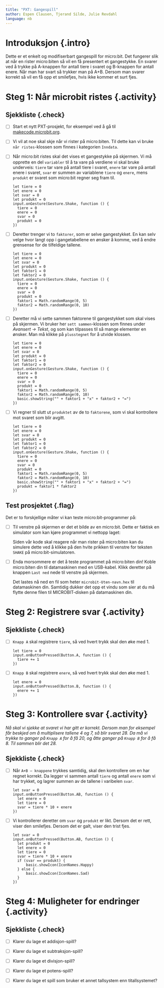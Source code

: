 ```yaml
---
title: "PXT: Gangespill"
author: Espen Clausen, Tjerand Silde, Julie Revdahl
language: nb
---
```



# Introduksjon {.intro}

Dette er et enkelt og modifiserbart gangespill for micro:bit. Det fungerer slik
at når en rister micro:biten så vil en få presentert et gangestykke. En svarer
ved å trykke på A-knappen for antall tiere i svaret og B-knappen for antall
enere. Når man har svart så trykker man på A+B. Dersom man svarer korrekt så vil
en få opp et smilefjes, hvis ikke kommer et surt fjes.


# Steg 1: Når microbit ristes {.activity}

## Sjekkliste {.check}

- [ ] Start et nytt PXT-prosjekt, for eksempel ved å gå til
  [makecode.microbit.org](https://makecode.microbit.org/?lang=no).

- [ ] Vi vil at noe skal skje når vi rister på micro:biten. Til dette kan vi
  bruke `når ristes`-klossen som finnes i kategorien `Inndata`.

- [ ] Når micro:bit ristes skal det vises et gangestykke på skjermen. Vi må
  opprette en del `variabler` til å ta vare på verdiene vi skal bruke underveis:
  `tiere` tar vare på antall tiere i svaret, `enere` tar vare på antall enere i
  svaret, `svar` er summen av variablene `tiere` og `enere`, mens `produkt` er
  svaret som micro:bit regner seg fram til.

  ```microbit
  let tiere = 0
  let enere = 0
  let svar = 0
  let produkt = 0
  input.onGesture(Gesture.Shake, function () {
    tiere = 0
    enere = 0
    svar = 0
    produkt = 0
  })
  ```

- [ ] Deretter trenger vi to `faktorer`, som er selve gangestykket. En kan selv
  velge hvor langt opp i gangetabellene en ønsker å komme, ved å endre grensense
  for de tilfeldige tallene.

  ```microbit
  let tiere = 0
  let enere = 0
  let svar = 0
  let produkt = 0
  let faktor1 = 0
  let faktor2 = 0
  input.onGesture(Gesture.Shake, function () {
    tiere = 0
    enere = 0
    svar = 0
    produkt = 0
    faktor1 = Math.randomRange(0, 5)
    faktor2 = Math.randomRange(0, 10)
  })
  ```

- [ ] Deretter må vi sette sammen faktorene til gangestykket som skal vises på
  skjermen. Vi bruker her `sett sammen`-klossen som finnes under *Avansert -> Tekst*, og som kan
  tilpasses til så mange elementer en ønsker. Man må klikke på `plusstegnet` for
  å utvide klossen.

  ```microbit
  let tiere = 0
  let enere = 0
  let svar = 0
  let produkt = 0
  let faktor1 = 0
  let faktor2 = 0
  input.onGesture(Gesture.Shake, function () {
    tiere = 0
    enere = 0
    svar = 0
    produkt = 0
    faktor1 = Math.randomRange(0, 5)
    faktor2 = Math.randomRange(0, 10)
    basic.showString("" + faktor1 + "x" + faktor2 + "=")
  })
  ```

- [ ] Vi regner til slutt ut `produktet` av de to `faktorene`, som vi skal
  kontrollere mot svaret som blir avgitt.

  ```microbit
  let tiere = 0
  let enere = 0
  let svar = 0
  let produkt = 0
  let faktor1 = 0
  let faktor2 = 0
  input.onGesture(Gesture.Shake, function () {
    tiere = 0
    enere = 0
    svar = 0
    produkt = 0
    faktor1 = Math.randomRange(0, 5)
    faktor2 = Math.randomRange(0, 10)
    basic.showString("" + faktor1 + "x" + faktor2 + "=")
    produkt = faktor1 * faktor2
  })
  ```

## Test prosjektet {.flag}

Det er to forskjellige måter vi kan teste micro:bit-programmer på:

- [ ] Til venstre på skjermen er det et bilde av en micro:bit. Dette er faktisk
  en simulator som kan kjøre programmet vi nettopp laget:

  Siden vår kode skal reagere når man rister på micro:biten kan du simulere
  dette ved å klikke på den hvite prikken til venstre for teksten `SHAKE` på
  micro:bit-simulatoren.

- [ ] Enda morsommere er det å teste programmet på micro:biten din! Koble
  micro:biten din til datamaskinen med en USB-kabel. Klikk deretter på knappen
  `Last ned` nede til venstre på skjermen.

  Det lastes nå ned en fil som heter `microbit-Uten-navn.hex` til datamaskinen
  din. Samtidig dukker det opp et vindu som sier at du må flytte denne filen til
  MICROBIT-disken på datamaskinen din.


# Steg 2: Registrere svar {.activity}

## Sjekkliste {.check}

- [ ] `Knapp A` skal registrere `tiere`, så ved hvert trykk skal den øke med 1.

  ```microbit
  let tiere = 0
  input.onButtonPressed(Button.A, function () {
    tiere += 1
  })
  ```

- [ ] `Knapp B` skal registrere `enere`, så ved hvert trykk skal den øke med 1.

  ```microbit
  let enere = 0
  input.onButtonPressed(Button.B, function () {
    enere += 1
  })
  ```


# Steg 3: Kontrollere svar {.activity}

*Nå skal vi sjekke at svaret vi har gitt er korrekt. Dersom man for eksempel får
beskjed om å multiplisere tallene 4 og 7, så blir svaret 28. Da må vi trykke to
ganger på `Knapp A` for å få 20, og åtte ganger på `Knapp B` for å få 8. Til
sammen blir det 28.*

## Sjekkliste {.check}

- [ ] Når `A+B – knappene` trykkes samtidig, skal den kontrollere om en har
  regnet korrekt. Da legger vi sammen antall `tiere` og antall `enere` som vi
  har trykket, og lagrer summen av de tallene i varibelen `svar`.

  ```microbit
  let svar = 0
  input.onButtonPressed(Button.AB, function () {
    let enere = 0
    let tiere = 0
    svar = tiere * 10 + enere
  })
  ```

- [ ] Vi kontrollerer deretter om `svar` og `produkt` er likt. Dersom det er
  rett, viser den smilefjes. Dersom det er galt, viser den trist fjes.

  ```microbit
  let svar = 0
  input.onButtonPressed(Button.AB, function () {
    let produkt = 0
    let enere = 0
    let tiere = 0
    svar = tiere * 10 + enere
    if (svar == produkt) {
        basic.showIcon(IconNames.Happy)
    } else {
        basic.showIcon(IconNames.Sad)
    }
  })
    ```


# Steg 4: Muligheter for endringer {.activity}

## Sjekkliste {.check}

- [ ] Klarer du lage et addisjon-spill?

- [ ] Klarer du lage et subtraksjon-spill?

- [ ] Klarer du lage et divisjon-spill?

- [ ] Klarer du lage et potens-spill?

- [ ] Klarer du lage et spill som bruker et annet tallsystem enn titallsystemet?
